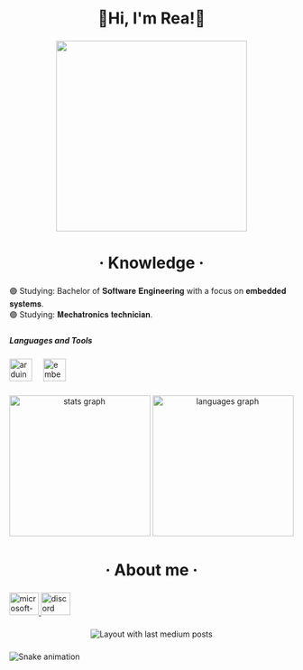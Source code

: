 <h1 align="center">💜Hi, I'm Rea!💜</h1>

###

<div align="center">
  <img height="338" src="./7af.gif"  />
</div>

###

<h1 align="center">· Knowledge ·</h1>

###

<p align="left">🟣 Studying: Bachelor of 𝐒𝐨𝐟𝐭𝐰𝐚𝐫𝐞 𝐄𝐧𝐠𝐢𝐧𝐞𝐞𝐫𝐢𝐧𝐠 with a focus on 𝐞𝐦𝐛𝐞𝐝𝐝𝐞𝐝 𝐬𝐲𝐬𝐭𝐞𝐦𝐬.<br>🟣 Studying: 𝐌𝐞𝐜𝐡𝐚𝐭𝐫𝐨𝐧𝐢𝐜𝐬 𝐭𝐞𝐜𝐡𝐧𝐢𝐜𝐢𝐚𝐧.</p>

###

<h5 align="left">Languages and Tools</h5>

###

<div align="left">
  <img src="https://cdn.jsdelivr.net/gh/devicons/devicon/icons/arduino/arduino-original.svg" height="40" alt="arduino logo"  />
  <img width="12" />
  <img src="https://cdn.jsdelivr.net/gh/devicons/devicon/icons/embeddedc/embeddedc-original.svg" height="40" alt="embeddedc logo"  />
</div>

###

<div align="center">
  <img src="https://github-readme-stats.vercel.app/api?username=Rea4Dev&hide_title=false&hide_rank=true&show_icons=true&include_all_commits=true&count_private=true&disable_animations=false&theme=midnight-purple&locale=en&hide_border=false&order=1" height="250" alt="stats graph"  />
  <img src="https://github-readme-stats.vercel.app/api/top-langs?username=Rea4Dev&locale=en&hide_title=false&layout=compact&card_width=320&langs_count=5&theme=midnight-purple&hide_border=false&order=2" height="250" alt="languages graph"  />
</div>

###

<h1 align="center">· About me ·</h1>

###

<div align="left">
  <a href="Rea4Dev@outlook.com" target="_blank">
    <img src="https://raw.githubusercontent.com/maurodesouza/profile-readme-generator/master/src/assets/icons/social/microsoft-outlook/default.svg" width="52" height="40" alt="microsoft-outlook logo"  />
  </a>
  <a href="rea4disc" target="_blank">
    <img src="https://raw.githubusercontent.com/maurodesouza/profile-readme-generator/master/src/assets/icons/social/discord/default.svg" width="52" height="40" alt="discord logo"  />
  </a>
</div>

###

<div align="center">
  <img src="https://github-read-medium-git-main.pahlevikun.vercel.app/latest?limit=1&username=Rea4Dev&theme=midnight-purple" alt="Layout with last medium posts"  />
</div>

###

<img src="https://raw.githubusercontent.com/Rea4Dev/Rea4Dev/output/snake.svg" alt="Snake animation" />

###
